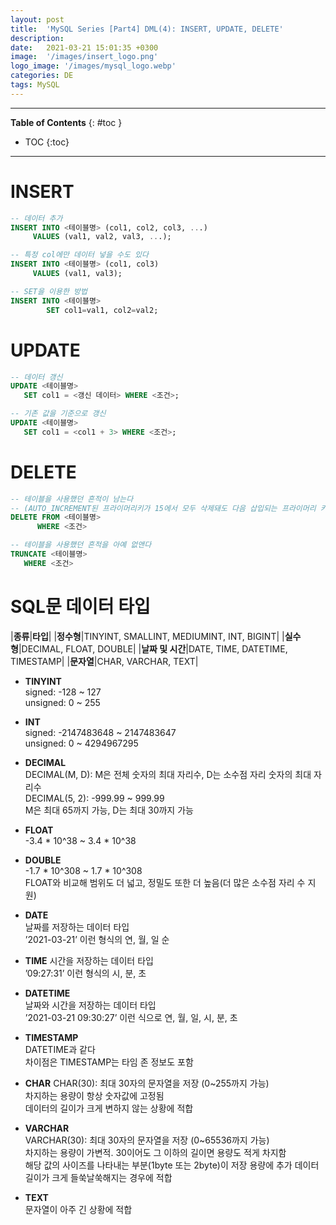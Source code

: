 ```yaml
---
layout: post
title:  'MySQL Series [Part4] DML(4): INSERT, UPDATE, DELETE'
description: 
date:   2021-03-21 15:01:35 +0300
image:  '/images/insert_logo.png'
logo_image: '/images/mysql_logo.webp'
categories: DE
tags: MySQL
---
```


---
**Table of Contents**
{: #toc }
*  TOC
{:toc}

---  

# INSERT

```sql
-- 데이터 추가
INSERT INTO <테이블명> (col1, col2, col3, ...)
     VALUES (val1, val2, val3, ...);

-- 특정 col에만 데이터 넣을 수도 있다
INSERT INTO <테이블명> (col1, col3)
     VALUES (val1, val3);

-- SET을 이용한 방법
INSERT INTO <테이블명> 
        SET col1=val1, col2=val2;
```

# UPDATE

```sql
-- 데이터 갱신
UPDATE <테이블명>
   SET col1 = <갱신 데이터> WHERE <조건>; 

-- 기존 값을 기준으로 갱신
UPDATE <테이블명>
   SET col1 = <col1 + 3> WHERE <조건>; 
```

# DELETE

```sql
-- 테이블을 사용했던 흔적이 남는다 
-- (AUTO_INCREMENT된 프라이머리키가 15에서 모두 삭제돼도 다음 삽입되는 프라이머리 키가 1이 아니라 16이 됨)
DELETE FROM <테이블명>
      WHERE <조건>

-- 테이블을 사용했던 흔적을 아예 없앤다
TRUNCATE <테이블명>
   WHERE <조건>
```


# SQL문 데이터 타입  

|**종류**|**타입**|
|**정수형**|TINYINT, SMALLINT, MEDIUMINT, INT, BIGINT|
|**실수형**|DECIMAL, FLOAT, DOUBLE|
|**날짜 및 시간**|DATE, TIME, DATETIME, TIMESTAMP|
|**문자열**|CHAR, VARCHAR, TEXT|

- **TINYINT**  
signed: -128 ~ 127  
unsigned: 0 ~ 255   

- **INT**  
signed: -2147483648 ~ 2147483647  
unsigned: 0 ~ 4294967295  

- **DECIMAL**  
DECIMAL(M, D): M은 전체 숫자의 최대 자리수, D는 소수점 자리 숫자의 최대 자리수  
DECIMAL(5, 2): -999.99 ~ 999.99  
M은 최대 65까지 가능, D는 최대 30까지 가능  

- **FLOAT**  
-3.4 * 10^38 ~ 3.4 * 10^38  

- **DOUBLE**  
-1.7 * 10^308 ~ 1.7 * 10^308  
FLOAT와 비교해 범위도 더 넓고, 정밀도 또한 더 높음(더 많은 소수점 자리 수 지원)  

- **DATE**  
날짜를 저장하는 데이터 타입  
’2021-03-21’ 이런 형식의 연, 월, 일 순  

- **TIME**
시간을 저장하는 데이터 타입  
’09:27:31’ 이런 형식의 시, 분, 초  

- **DATETIME**  
날짜와 시간을 저장하는 데이터 타입  
’2021-03-21 09:30:27’ 이런 식으로 연, 월, 일, 시, 분, 초  

- **TIMESTAMP**  
DATETIME과 같다  
차이점은 TIMESTAMP는 타임 존 정보도 포함  

- **CHAR**
CHAR(30): 최대 30자의 문자열을 저장 (0~255까지 가능)  
차지하는 용량이 항상 숫자값에 고정됨  
데이터의 길이가 크게 변하지 않는 상황에 적합

- **VARCHAR**  
VARCHAR(30): 최대 30자의 문자열을 저장 (0~65536까지 가능)  
차지하는 용량이 가변적. 30이어도 그 이하의 길이면 용량도 적게 차지함  
해당 값의 사이즈를 나타내는 부분(1byte 또는 2byte)이 저장 용량에 추가
데이터 길이가 크게 들쑥날쑥해지는 경우에 적합  

- **TEXT**  
문자열이 아주 긴 상황에 적합  
